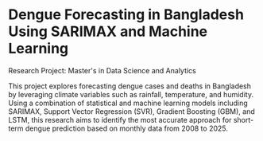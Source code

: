 # Dengue Forecasting in Bangladesh Using SARIMAX and Machine Learning
Research Project: Master's in Data Science and Analytics 

This project explores forecasting dengue cases and deaths in Bangladesh by leveraging climate variables such as rainfall, temperature, and humidity. Using a combination of statistical and machine learning models including SARIMAX, Support Vector Regression (SVR), Gradient Boosting (GBM), and LSTM, this research aims to identify the most accurate approach for short-term dengue prediction based on monthly data from 2008 to 2025.
